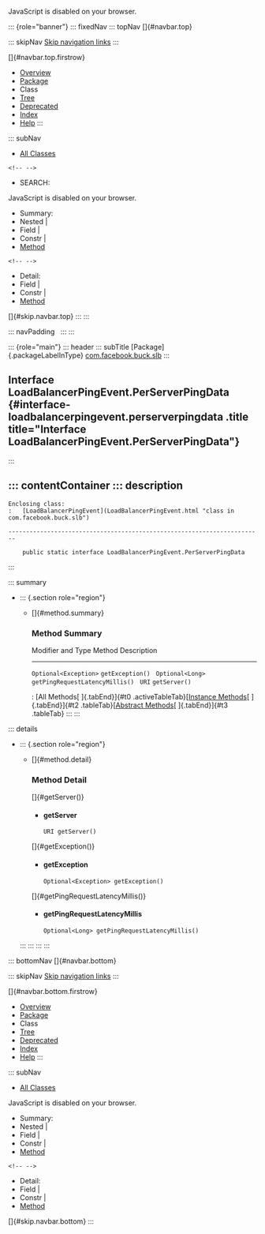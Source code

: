 <div>

JavaScript is disabled on your browser.

</div>

::: {role="banner"}
::: fixedNav
::: topNav
[]{#navbar.top}

::: skipNav
[Skip navigation links](#skip.navbar.top "Skip navigation links")
:::

[]{#navbar.top.firstrow}

-   [Overview](../../../../index.html)
-   [Package](package-summary.html)
-   Class
-   [Tree](package-tree.html)
-   [Deprecated](../../../../deprecated-list.html)
-   [Index](../../../../index-all.html)
-   [Help](../../../../help-doc.html)
:::

::: subNav
-   [All Classes](../../../../allclasses.html)

```{=html}
<!-- -->
```
-   SEARCH:

<div>

<div>

JavaScript is disabled on your browser.

</div>

</div>

<div>

-   Summary: 
-   Nested \| 
-   Field \| 
-   Constr \| 
-   [Method](#method.summary)

```{=html}
<!-- -->
```
-   Detail: 
-   Field \| 
-   Constr \| 
-   [Method](#method.detail)

</div>

[]{#skip.navbar.top}
:::
:::

::: navPadding
 
:::
:::

::: {role="main"}
::: header
::: subTitle
[Package]{.packageLabelInType} [com.facebook.buck.slb](package-summary.html)
:::

## Interface LoadBalancerPingEvent.PerServerPingData {#interface-loadbalancerpingevent.perserverpingdata .title title="Interface LoadBalancerPingEvent.PerServerPingData"}
:::

::: contentContainer
::: description
-   

    Enclosing class:
    :   [LoadBalancerPingEvent](LoadBalancerPingEvent.html "class in com.facebook.buck.slb")

    ------------------------------------------------------------------------

        public static interface LoadBalancerPingEvent.PerServerPingData
:::

::: summary
-   ::: {.section role="region"}
    -   []{#method.summary}

        ### Method Summary

          Modifier and Type       Method                            Description
          ----------------------- --------------------------------- -------------
          `Optional<Exception>`   `getException()`                   
          `Optional<Long>`        `getPingRequestLatencyMillis()`    
          `URI`                   `getServer()`                      

          : [All Methods[ ]{.tabEnd}]{#t0 .activeTableTab}[[Instance
          Methods](javascript:show(2);)[ ]{.tabEnd}]{#t2
          .tableTab}[[Abstract
          Methods](javascript:show(4);)[ ]{.tabEnd}]{#t3 .tableTab}
    :::
:::

::: details
-   ::: {.section role="region"}
    -   []{#method.detail}

        ### Method Detail

        []{#getServer()}

        -   #### getServer

            ``` methodSignature
            URI getServer()
            ```

        []{#getException()}

        -   #### getException

            ``` methodSignature
            Optional<Exception> getException()
            ```

        []{#getPingRequestLatencyMillis()}

        -   #### getPingRequestLatencyMillis

            ``` methodSignature
            Optional<Long> getPingRequestLatencyMillis()
            ```
    :::
:::
:::
:::

::: bottomNav
[]{#navbar.bottom}

::: skipNav
[Skip navigation links](#skip.navbar.bottom "Skip navigation links")
:::

[]{#navbar.bottom.firstrow}

-   [Overview](../../../../index.html)
-   [Package](package-summary.html)
-   Class
-   [Tree](package-tree.html)
-   [Deprecated](../../../../deprecated-list.html)
-   [Index](../../../../index-all.html)
-   [Help](../../../../help-doc.html)
:::

::: subNav
-   [All Classes](../../../../allclasses.html)

<div>

<div>

JavaScript is disabled on your browser.

</div>

</div>

<div>

-   Summary: 
-   Nested \| 
-   Field \| 
-   Constr \| 
-   [Method](#method.summary)

```{=html}
<!-- -->
```
-   Detail: 
-   Field \| 
-   Constr \| 
-   [Method](#method.detail)

</div>

[]{#skip.navbar.bottom}
:::
